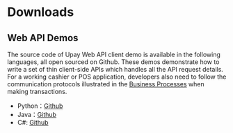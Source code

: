 # Downloads

## Web API Demos

The source code of Upay Web API client demo is available in the following languages, all open sourced on Github. These demos demonstrate how to write a set of thin client-side APIs which handles all the API request details. For a working cashier or POS application, developers also need to follow the communication protocols illustrated in the [Business Processes](api/business_processes.md) when making transactions.

* Python：[Github](https://github.com/WoSai/shouqianba-webapi-pythondemo)
* Java：[Github](https://github.com/WoSai/shouqianba-webapi-javademo)
* C#: [Github](https://github.com/WoSai/Shouqianba-Mobile-Payment-API-CSharp-demo)
